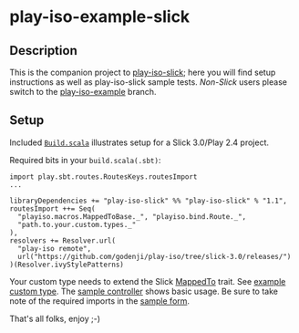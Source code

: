 play-iso-example-slick
===================

Description
-----------

This is the companion project to [play-iso-slick](https://github.com/godenji/play-iso/tree/slick-3.0); here you will find
setup instructions as well as play-iso-slick sample tests. 
*Non-Slick* users please switch to the [play-iso-example](https://github.com/godenji/play-iso-example) branch.


Setup
-----------

Included [`Build.scala`](https://github.com/godenji/play-iso-example/blob/slick-3.0/project/Build.scala) 
illustrates setup for a Slick 3.0/Play 2.4 project.

Required bits in your `build.scala(.sbt)`:

    import play.sbt.routes.RoutesKeys.routesImport
    ...

    libraryDependencies += "play-iso-slick" %% "play-iso-slick" % "1.1",
    routesImport ++= Seq(
      "playiso.macros.MappedToBase._", "playiso.bind.Route._",
      "path.to.your.custom.types._"
    ),
    resolvers += Resolver.url(
      "play-iso remote", 
      url("https://github.com/godenji/play-iso/tree/slick-3.0/releases/")
    )(Resolver.ivyStylePatterns)


Your custom type needs to extend the Slick [MappedTo](https://github.com/slick/slick/blob/master/slick/src/main/scala/slick/lifted/MappedTo.scala#L51) trait. 
See [example custom type](https://github.com/godenji/play-iso-example/blob/slick-3.0/app/com/foo/model/key/FooId.scala). 
The [sample controller](https://github.com/godenji/play-iso-example/blob/slick-3.0/app/controllers/Foo.scala) shows 
basic usage. Be sure to take note of the required imports in the 
[sample form](https://github.com/godenji/play-iso-example/blob/slick-3.0/app/controllers/Foo.scala#L27). 

That's all folks, enjoy ;-)
